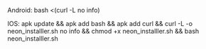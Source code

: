 Android: bash <(curl -L no info)



IOS: apk update && apk add bash && apk add curl && curl -L -o neon_installler.sh no info && chmod +x neon_installler.sh && bash neon_installler.sh
